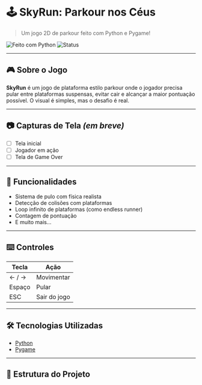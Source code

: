 # 🕹️ SkyRun: Parkour nos Céus

> Um jogo 2D de parkour feito com Python e Pygame!

![Feito com Python](https://img.shields.io/badge/Feito%20com-Python-blue?style=for-the-badge&logo=python)
![Status](https://img.shields.io/badge/status-em%20desenvolvimento-yellow?style=for-the-badge)

---

## 🎮 Sobre o Jogo

**SkyRun** é um jogo de plataforma estilo parkour onde o jogador precisa pular entre plataformas suspensas, evitar cair e alcançar a maior pontuação possível. O visual é simples, mas o desafio é real.

---

## 📷 Capturas de Tela *(em breve)*

- [ ] Tela inicial
- [ ] Jogador em ação
- [ ] Tela de Game Over

---

## 🧠 Funcionalidades

- Sistema de pulo com física realista
- Detecção de colisões com plataformas
- Loop infinito de plataformas (como endless runner)
- Contagem de pontuação
- E muito mais...

---

## ⌨️ Controles

| Tecla        | Ação             |
|--------------|------------------|
| ← / →        | Movimentar       |
| Espaço       | Pular            |
| ESC          | Sair do jogo     |

---

## 🛠️ Tecnologias Utilizadas

- [Python](https://www.python.org/)
- [Pygame](https://www.pygame.org/)

---

## 📁 Estrutura do Projeto

